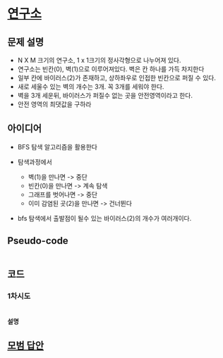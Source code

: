 # [연구소](https://www.acmicpc.net/problem/14502)

## 문제 설명

* N X M 크기의 연구소, 1 x 1크기의 정사각형으로 나누어져 있다.
* 연구소는 빈칸(0), 벽(1)으로 이루어져있다. 벽은 칸 하나를 가득 차지한다
* 일부 칸에 바이러스(2)가 존재하고, 상하좌우로 인접한 빈칸으로 퍼질 수 있다.
* 새로 세울수 있는 벽의 개수는 3개. 꼭 3개를 세워야 한다.
* 벽을 3개 세운뒤, 바이러스가 퍼질수 없는 곳을 안전영역이라고 한다.
* 안전 영역의 최댓값을 구하라

## 아이디어

* BFS 탐색 알고리즘을 활용한다
* 탐색과정에서
  * 벽(1)을 만나면 -> 중단
  * 빈칸(0)을 만나면 -> 계속 탐색
  * 그래프를 벗어나면 -> 중단
  * 이미 감염된 곳(2)을 만나면 -> 건너뛴다
  
* bfs 탐색에서 출발점이 될수 있는 바이러스(2)의 개수가 여러개이다.
  
## Pseudo-code

```

```

## 코드

### 1차시도

```python

```

#### 설명

## [모범 답안](https://github.com/ndb796/python-for-coding-test/blob/master/13/2.py)

```python

```